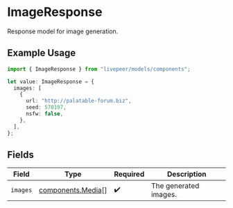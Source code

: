 # ImageResponse

Response model for image generation.

## Example Usage

```typescript
import { ImageResponse } from "livepeer/models/components";

let value: ImageResponse = {
  images: [
    {
      url: "http://palatable-forum.biz",
      seed: 570197,
      nsfw: false,
    },
  ],
};
```

## Fields

| Field                                                  | Type                                                   | Required                                               | Description                                            |
| ------------------------------------------------------ | ------------------------------------------------------ | ------------------------------------------------------ | ------------------------------------------------------ |
| `images`                                               | [components.Media](../../models/components/media.md)[] | :heavy_check_mark:                                     | The generated images.                                  |